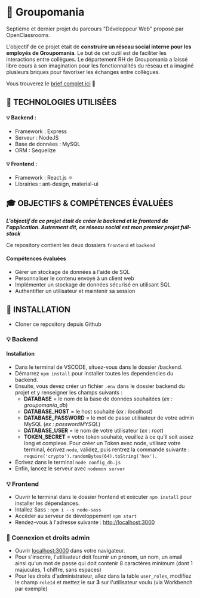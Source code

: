 # 🏢 Groupomania

Septième et dernier projet du parcours "Développeur Web" proposé par OpenClassrooms. <br>

L'objectif de ce projet était de **construire un réseau social interne pour les employés de Groupomania**. Le but de cet outil est de faciliter les interactions entre collègues. Le département RH de Groupomania a laissé libre cours à son imagination pour les fonctionnalités du réseau et a imaginé plusieurs briques pour favoriser les échanges entre collègues. 

Vous trouverez le [brief complet ici](https://s3-eu-west-1.amazonaws.com/course.oc-static.com/projects/DWJ_FR_P7/Groupomania_Specs_FR_DWJ_VF.pdf) 👀

## 🔧 TECHNOLOGIES UTILISÉES

#### 💡 Backend : 
- Framework : Express
- Serveur : NodeJS
- Base de données : MySQL
- ORM : Sequelize

#### 💡 Frontend : 
- Framework : React.js ⚛️
- Librairies : ant-design, material-ui

## 🎓 OBJECTIFS & COMPÉTENCES ÉVALUÉES

***L'objectif de ce projet était de créer le backend et le frontend de l'application. Autrement dit, ce réseau social est mon premier projet full-stack***

Ce repository contient les deux dossiers `frontend` et `backend`

#### Compétences évaluées 
- Gérer un stockage de données à l'aide de SQL 
- Personnaliser le contenu envoyé à un client web
- Implémenter un stockage de données sécurisé en utilisant SQL
- Authentifier un utilisateur et maintenir sa session

## 🔨 INSTALLATION

* Cloner ce repository depuis Github

### 💡 Backend

#### Installation
- Dans le terminal de VSCODE, situez-vous dans le dossier /backend.
- Démarrez `npm install` pour installer toutes les dependencies du backend.
- Ensuite, vous devez créer un fichier `.env` dans le dossier backend du projet et y renseigner les champs suivants :
  - **DATABASE** = le nom de la base de données souhaitées (*ex : groupomania_db*)
  - **DATABASE_HOST** = le host souhaité (*ex : localhost*)
  - **DATABASE_PASSWORD** = le mot de passe utilisateur de votre admin MySQL (*ex : passwordMYSQL*)
  - **DATABASE_USER** = le nom de votre utilisateur (*ex : root*)
  - **TOKEN_SECRET** = votre token souhaité, veuillez à ce qu'il soit assez long et complexe. Pour créer un Token avec node, utilisez votre terminal, écrivez `node`, validez, puis rentrez la commande suivante : `require('crypto').randomBytes(64).toString('hex')`.
- Écrivez dans le terminal `node config_db.js`
- Enfin, lancez le serveur avec `nodemon server`

 ### 💡 Frontend
 - Ouvrir le terminal dans le dossier frontend et exécuter `npm install` pour installer les dépendances.
 - Intallez Sass : `npm i --s node-sass`
 - Accéder au serveur de développement `npm start`
 - Rendez-vous à l'adresse suivante : [http://localhost:3000](http://localhost:3000)


### 👤 Connexion et droits admin
- Ouvrir [localhost:3000](http://localhost:3000/) dans votre navigateur.
- Pour s'inscrire, l'utilisateur doit fournir un prénom, un nom, un email ainsi qu'un mot de passe qui doit contenir 8 caractères minimum (dont 1 majucules, 1 chiffre, sans espaces) 
- Pour les droits d'administrateur, allez dans la table `user_roles`, modifiez le champ `roleId` et mettez le sur **3** sur l'utilisateur voulu (via Workbench par exemple)


